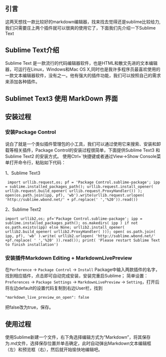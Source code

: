 ## 引言
这两天想找一款比较好的markdown编辑器，找来找去觉得还是sublime比较给力,我们只需要庄上两个插件就可以很爽的使用它了，下面我们先介绍一下Sublime Text

## Sublime Text介绍
Sublime Text 是一款流行的代码编辑器软件，也是HTML和散文先进的文本编辑器，可运行在Linux，Windows和Mac OS X,同时也是我许多程序员最喜欢使用的一款文本编辑器软件，没有之一。他有强大的插件功能，我们可以按照自己的需求来添加各种插件。

## Sublimet Text3 使用 MarkDown 界面


## 安装过程

### 安装Package Control
   说白了就是一个类似插件管理包的小工具，我们可以通过使用它来搜索、安装和卸载等相关插件，Package Control的安装过程很简单，下面提供Sublime Text3 和 Sublime Text2 的安装方式。
   使用Ctrl+`快捷键或者通过View->Show Console菜单打开命令行，粘贴如下代码：
   
   1、Sublime Text3

   ```
    import urllib.request,os; pf = 'Package Control.sublime-package'; ipp = sublime.installed_packages_path(); urllib.request.install_opener( urllib.request.build_opener( urllib.request.ProxyHandler()) ); open(os.path.join(ipp, pf), 'wb').write(urllib.request.urlopen( 'http://sublime.wbond.net/' + pf.replace(' ','%20')).read())
   ```
  
 2、Sublime Text2

```
import urllib2,os; pf='Package Control.sublime-package'; ipp = sublime.installed_packages_path(); os.makedirs( ipp ) if not os.path.exists(ipp) else None; urllib2.install_opener( urllib2.build_opener( urllib2.ProxyHandler( ))); open( os.path.join( ipp, pf), 'wb' ).write( urllib2.urlopen( 'http://sublime.wbond.net/' +pf.replace( ' ','%20' )).read()); print( 'Please restart Sublime Text to finish installation')
```
### 安装插件Markdown Editing + MarkdownLivePreview
在`Perference` → `Package Control` → `Install` Package中输入两款插件的名字，找到相应插件，点击即可自动完成安装，安装完重启Sublime；
简单设置：`Preferences` → `Package Settings` → `MarkdownLivePreview` → `Setting`，打开后将左边default的设置代码复制到右边User栏，找到
```
"markdown_live_preview_on_open": false
```
把false改为true，保存。

## 使用过程
使用Sublime新建一个文件，右下角选择编辑方式为“Markdown”，将其保存为.md文件，选择保存位置并单击确定，此时自动弹出Markdown文本编辑框（左）和预览框（右），然后就开始愉快地编辑吧。